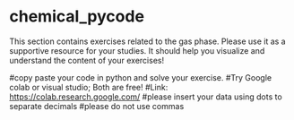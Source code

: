 # chemical_pycode
This section contains exercises related to the gas phase. Please use it as a supportive resource for your studies. It should help you visualize and understand the content of your exercises!

#copy paste your code in python and solve your exercise.
#Try Google colab or visual studio; Both are free!
#Link: https://colab.research.google.com/
#please insert your data using dots to separate decimals
#please do not use commas

